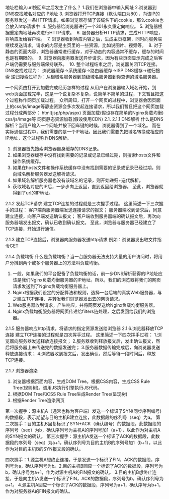 地址栏输入url按回车之后发生了什么？
1.我们在浏览器中输入网址
2.浏览器到DNS查找域名对应的IP地址
3. 浏览器打开TCP连接（默认端口为80），向该IP的服务器发送一条HTTP请求，如果浏览器存储了该域名下的cookie，那么cookie也会放入http请求中 
4. 服务器给浏览器进行一个301永久重定向响应。
5. 浏览器根据重定向地址再次进行HTTP请求。 
6. 服务器分析HTTP请求，生成HTTP响应，将响应发给客户端。 
7. 浏览器收到响应内容之后，生成主页框架，同时向服务端继续发送请求，请求的内容是主页里的一些资源，比如说图片、视频等。 
8. 对于静态的页面内容，浏览器通常进行缓存，对于动态的内容通常不缓存，缓存的时间也是有期限的。 
9. 浏览器向服务器发送异步请求，因为有些页面显示完成之后客户端仍需要与服务端保持联系。 
10. 整个过程结束之后，浏览器关闭TCP连接。
DNS查找过程为： 浏览器缓存->系统缓存->路由器缓存->ISP DNS缓存->递归搜索 递归搜索过程为：从根域名服务器到顶级域名服务器到你查询的域名服务器。


一个网页由打开到加载完成经历怎样的过程
从用户在浏览器输入域名开始，到web页面加载完毕，这是一个说复杂不复杂，说简单不简单的过程，下文暂且把这个过程称作网页加载过程。
众所周知，打开一个网页的过程中，浏览器会因页面上的css/js/image等静态资源会多次发起连接请求，所以我们暂且把这个网页加载过程分成两部分：
html(jsp/php/aspx) 页面加载(假设存在简单的Nginx负载均衡)
css/js/image等 网页静态资源加载(假设使用CDN)
2.1.
2.1.1 DNS解析
什么是DNS解析？当用户输入一个网址并按下回车键的时候，浏览器得到了一个域名。
而在实际通信过程中，我们需要的是一个IP地址。因此我们需要先把域名转换成相应的IP地址，这个过程称作DNS解析。

1) 浏览器首先搜索浏览器自身缓存的DNS记录。
2) 如果浏览器缓存中没有找到需要的记录或记录已经过期，则搜索hosts文件和操作系统缓存。
3) 如果在hosts文件和操作系统缓存中没有找到需要的记录或记录已经过期，则向域名解析服务器发送解析请求。
4) 如果域名解析服务器也没有该域名的记录，则开始递归+迭代解析。
5) 获取域名对应的IP后，一步步向上返回，直到返回给浏览器。
至此，浏览器就得到了url的IP地址。

2.1.2 发起TCP请求
建立TCP连接的过程就是三次握手过程。
这里简述一下三次握手的过程：
客户端向服务器端发送连接请求的报文；
服务器端收到请求后，同意建立连接，向客户端发送确认报文；
客户端收到服务器端的确认报文后，再次向服务器端发出报文，确认已收到确认报文。
至此，浏览器与服务器已经建立了TCP连接，开始进行通信。

2.1.3 建立TCP连接后，浏览器向服务器发送http请求
例如：浏览器发出取文件指令GET

2.1.4 负载均衡
什么是负载均衡？当一台服务器无法支持大量的用户访问时，将用户分摊到两个或多个服务器上的方法叫负载均衡。
1) 一般，如果我们的平台配备了负载均衡的话，前一步DNS解析获得的IP地址应该是我们Nginx负载均衡服务器的IP地址。所以，我们的浏览器将我们的网页请求发送到了Nginx负载均衡服务器上。
2) Nginx根据我们设定的分配算法和规则，选择一台后端的真实Web服务器，与之建立TCP连接、并转发我们浏览器发出去的网页请求。
3) Web服务器收到请求，产生响应，并将网页发送给Nginx负载均衡服务器。
4) Nginx负载均衡服务器将网页传递给filters链处理，之后发回给我们的浏览器。

2.1.5 服务器响应http请求，将请求的指定资源发送给浏览器
2.1.6.浏览器释放TCP连接
建立TCP连接的过程就是四次挥手过程。
这里简述一下四次挥手过程：
1.浏览器向服务器发送释放连接报文；
2.服务器收到释放报文后，发出确认报文，然后将服务器上未传送完的数据发送完；
3.服务器数据传输完成后，向浏览器发送释放连接请求；
4.浏览器收到报文后，发出确认，然后等待一段时间后，释放TCP连接。

2.1.7 浏览器渲染
1) 浏览器根据页面内容，生成DOM Tree。根据CSS内容，生成CSS Rule Tree(规则树)。调用JS执行引擎执行JS代码。
2) 根据DOM Tree和CSS Rule Tree生成Render Tree(呈现树)
3) 根据Render Tree渲染网页


第一次握手：源主机A（通常也称为客户端）发送一个标识了SYN(同步序列编号)的数据段，表示期望与目的主机B建立连接，此数据段的序列号（seq）为a。
第二次握手：目的主机B回复标识了SYN+ACK（确认编号）的数据段，此数据段的序列号（seq）为b，确认序列号为主机A的序列号加1（a+1），以此作为对主机A的SYN报文的确认。
第三次握手：源主机A发送一个标识了ACK的数据段，此数据段的序列号（seq）为a+1，确认序列号为目的主机B的序列号加1（b+1），以此作为对目的主机B的SYN报文段的确认。

四次握手：1.源主机A想终止连接，于是发送一个标识了FIN，ACK的数据段，序列号为a，确认序列号为b。2.目的主机B回应一个标识了ACK的数据段，序列号为b，确认序号为a+1，作为对源主机A的FIN报文的确认。
3.目的主机B想终止连接，于是向主机A发送一个标识了FIN，ACK的数据段，序列号为b，确认序列号为a+1。
4.源主机A回应一个标识了ACK的数据段，序列号为a+1，确认序号为b+1，作为对服务器A的FIN报文的确认。